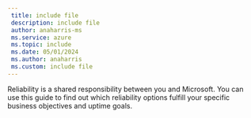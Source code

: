 ```yaml
---
 title: include file
 description: include file
 author: anaharris-ms
 ms.service: azure
 ms.topic: include
 ms.date: 05/01/2024
 ms.author: anaharris
 ms.custom: include file
---
```


Reliability is a shared responsibility between you and Microsoft. You can use this guide to find out which reliability options fulfill your specific business objectives and uptime goals.